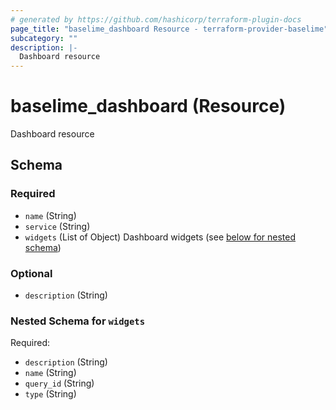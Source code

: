 ```yaml
---
# generated by https://github.com/hashicorp/terraform-plugin-docs
page_title: "baselime_dashboard Resource - terraform-provider-baselime"
subcategory: ""
description: |-
  Dashboard resource
---
```


# baselime_dashboard (Resource)

Dashboard resource



<!-- schema generated by tfplugindocs -->
## Schema

### Required

- `name` (String)
- `service` (String)
- `widgets` (List of Object) Dashboard widgets (see [below for nested schema](#nestedatt--widgets))

### Optional

- `description` (String)

<a id="nestedatt--widgets"></a>
### Nested Schema for `widgets`

Required:

- `description` (String)
- `name` (String)
- `query_id` (String)
- `type` (String)
